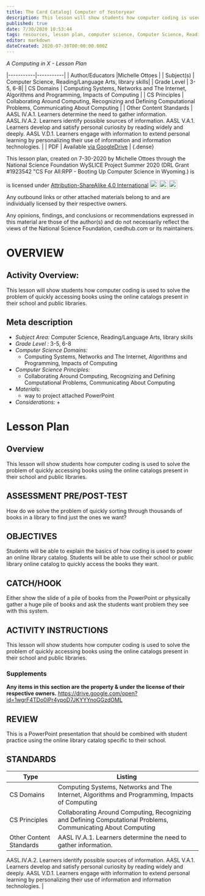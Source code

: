 ```yaml
---
title: The Card Catalog| Computer of Yesteryear
description: This lesson will show students how computer coding is used to solve the problem of quickly accessing books using the online catalogs present in their school and public libraries.
published: true
date: 7/30/2020 10:53:44
tags: resources, lesson plan, computer science, Computer Science, Reading/Language Arts, library skills 
editor: markdown
dateCreated: 2020-07-30T00:00:00.000Z
---
```

*A Computing in X - Lesson Plan*

|-----------|-----------|
| Author/Educators |Michelle Ottoes |
| Subject(s) | Computer Science, Reading/Language Arts, library skills|
| Grade Level | 3-5, 6-8|
| CS Domains | Computing Systems, Networks and The Internet, Algorithms and Programming, Impacts of Computing |
| CS Principles | Collaborating Around Computing, Recognizing and Defining Computational Problems, Communicating About Computing |
| Other Content Standards | AASL IV.A.1.  Learners determine the need to gather information.
AASL.IV.A.2.  Learners identify possible sources of information.
AASL V.A.1.   Learners develop and satisfy personal curiosity by reading widely and deeply.
AASL  V.D.1.  Learners engage with information to extend personal learning by personalizing their use of information and information technologies. | 
| PDF | Available [via GoogleDrive](https://drive.google.com/open?id=1xRs8xCafQOnoP_Te7j9Vp-G5SsX3dPA4) |
{.dense}






This lesson plan, created on 7-30-2020 by Michelle Ottoes through the National Science Foundation WySLICE Project Summer 2020 (DRL Grant #1923542 "CS For All:RPP - Booting Up Computer Science in Wyoming.) is  <p xmlns:cc="http://creativecommons.org/ns#" >  is licensed under <a href="http://creativecommons.org/licenses/by-sa/4.0/?ref=chooser-v1" target="_blank" rel="license noopener noreferrer" style="display:inline-block;">Attribution-ShareAlike 4.0 International<img style="height:22px!important;margin-left:3px;vertical-align:text-bottom;" src="https://mirrors.creativecommons.org/presskit/icons/cc.svg?ref=chooser-v1"><img style="height:22px!important;margin-left:3px;vertical-align:text-bottom;" src="https://mirrors.creativecommons.org/presskit/icons/by.svg?ref=chooser-v1"><img style="height:22px!important;margin-left:3px;vertical-align:text-bottom;" src="https://mirrors.creativecommons.org/presskit/icons/sa.svg?ref=chooser-v1"></a></p>


Any outbound links or other attached materials belong to and are individually licensed by their respective owners. 


Any opinions, findings, and conclusions or recommendations expressed in this material are those of the author(s) and do not necessarily reflect the views of the National Science Foundation, cxedhub.com or its maintainers.


# OVERVIEW
## Activity Overview:  
This lesson will show students how computer coding is used to solve the problem of quickly accessing books using the online catalogs present in their school and public libraries.
## Meta description
+ *Subject Area:* Computer Science, Reading/Language Arts, library skills 
+ *Grade Level :* 3-5, 6-8 
+ *Computer Science Domains:*
   + Computing Systems, Networks and The Internet, Algorithms and Programming, Impacts of Computing
+ *Computer Science Principles:*
   + Collaborating Around Computing, Recognizing and Defining Computational Problems, Communicating About Computing
+ *Materials:* 
   + way to project attached PowerPoint
+ *Considerations:*
   + 


# Lesson Plan
## Overview
This lesson will show students how computer coding is used to solve the problem of quickly accessing books using the online catalogs present in their school and public libraries.
## ASSESSMENT PRE/POST-TEST
How do we solve the problem of quickly sorting through thousands of books in a library to find just the ones we want?
## OBJECTIVES
Students will be able to explain the basics of how coding is used to power an online library catalog.
Students will be able to use their school or public library online catalog to quickly access the books they want.


## CATCH/HOOK
Either show the slide of a pile of books from the PowerPoint or physically gather a huge pile of books and ask the students want problem they see with this system.


## ACTIVITY INSTRUCTIONS
This lesson will show students how computer coding is used to solve the problem of quickly accessing books using the online catalogs present in their school and public libraries.


### Supplements
**Any items in this section are the property & under the license of their respective owners.**
https://drive.google.com/open?id=1wgrF4TDo0iPr4ypoD7JKYYYnoGGzdOML




## REVIEW
This is a PowerPoint presentation that should be combined with student practice using the online library catalog specific to their school.
## STANDARDS        
| Type | Listing | 
|-----------|-----------|
| CS Domains  | Computing Systems, Networks and The Internet, Algorithms and Programming, Impacts of Computing|
| CS Principles   | Collaborating Around Computing, Recognizing and Defining Computational Problems, Communicating About Computing|
| Other Content Standards | AASL IV.A.1.  Learners determine the need to gather information.
AASL.IV.A.2.  Learners identify possible sources of information.
AASL V.A.1.   Learners develop and satisfy personal curiosity by reading widely and deeply.
AASL  V.D.1.  Learners engage with information to extend personal learning by personalizing their use of information and information technologies.  |